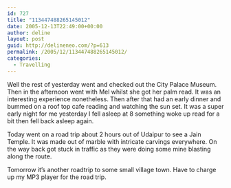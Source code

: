 ```yaml
---
id: 727
title: "113447488265145012"
date: 2005-12-13T22:49:00+00:00
author: deline
layout: post
guid: http://delineneo.com/?p=613
permalink: /2005/12/113447488265145012/
categories:
  - Travelling
---
```

Well the rest of yesterday went and checked out the City Palace Museum. Then in the afternoon went with Mel whilst she got her palm read. It was an interesting experience nonetheless. Then after that had an early dinner and bummed on a roof top cafe reading and watching the sun set. It was a super early night for me yesterday I fell asleep at 8 something woke up read for a bit then fell back asleep again.

Today went on a road trip about 2 hours out of Udaipur to see a Jain Temple. It was made out of marble with intricate carvings everywhere. On the way back got stuck in traffic as they were doing some mine blasting along the route.

Tomorrow it&#8217;s another roadtrip to some small village town. Have to charge up my MP3 player for the road trip.